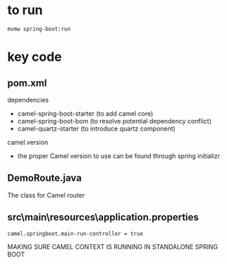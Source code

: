 # to run
```
mvmw spring-boot:run
```

# key code

## pom.xml
dependencies
- camel-spring-boot-starter (to add camel core)
- camel-spring-boot-bom (to resolve potential dependency conflict)
- camel-quartz-starter (to introduce quartz component)

camel.version
- the proper Camel version to use can be found through spring initializr

## DemoRoute.java
The class for Camel router

## src\main\resources\application.properties
```
camel.springboot.main-run-controller = true
```
MAKING SURE CAMEL CONTEXT IS RUNNING IN STANDALONE SPRING BOOT